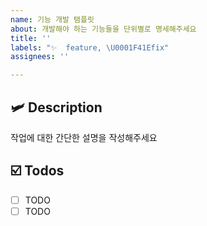 ```yaml
---
name: 기능 개발 탬플릿
about: 개발해야 하는 기능들을 단위별로 명세해주세요
title: ''
labels: "✨  feature, \U0001F41Efix"
assignees: ''

---
```


## 🛩️ Description
작업에 대한 간단한 설명을 작성해주세요

## ☑️ Todos
- [ ] TODO
- [ ] TODO
